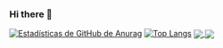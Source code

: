 ### Hi there 👋

<!--
**Luis-zunino/luis-zunino** is a ✨ _special_ ✨ repository because its `README.md` (this file) appears on your GitHub profile.

Here are some ideas to get you started:

- 🔭 I’m currently working on ...
- 🌱 I’m currently learning ...
- 👯 I’m looking to collaborate on ...
- 🤔 I’m looking for help with ...
- 💬 Ask me about ...
- 📫 How to reach me: ...
- 😄 Pronouns: ...
- ⚡ Fun fact: ...
-->

[![Estadísticas de GitHub de Anurag](https://github-readme-stats.vercel.app/api?username=luis-zunino&count_private=true&show_icons=true)](https://github.com/luis-zunino/github-readme-stats)
[![Top Langs](https://github-readme-stats.vercel.app/api/top-langs/?username=luis-zunino&layout=compact)](https://github.com/luis-zunino/github-readme-stats)
<a href="https://github.com/luis-zunino/github-readme-stats">
<img align="center" src="https://github-readme-stats.vercel.app/api/pin/?username=luis-zunino&repo=github-readme-stats" />
</a>
<a href="https://github.com/luis-zunino/convoychat">
<img align="center" src="https://github-readme-stats.vercel.app/api/pin/?username=luis-zunino&repo=convoychat" />
</a>
